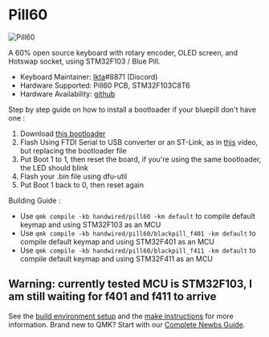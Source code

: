 # Pill60

![Pill60](https://i.imgur.com/7WmHa6m.png)

A 60% open source keyboard with rotary encoder, OLED screen, and Hotswap socket, using STM32F103 / Blue Pill.

* Keyboard Maintainer: [Ikta](https://github.com/IktaS)#8871 (Discord)
* Hardware Supported: Pill60 PCB, STM32F103C8T6
* Hardware Availability: [github](https://github.com/IktaS/Pill60)

Step by step guide on how to install a bootloader if your bluepill don't have one :  
1. Download [this bootloader]( https://github.com/rogerclarkmelbourne/STM32duino-bootloader/blob/master/bootloader_only_binaries/generic_boot20_pc13_fastboot.bin)
2. Flash Using FTDI Serial to USB converter or an ST-Link, as in [this](https://www.youtube.com/watch?v=Myon8H111PQ) video, but replacing the bootloader file
3. Put Boot 1 to 1, then reset the board, if you're using the same bootloader, the LED should blink
4. Flash your .bin file using dfu-util
5. Put Boot 1 back to 0, then reset again

Building Guide :
- Use `qmk compile -kb handwired/pill60 -km default` to compile default keymap and using STM32F103 as an MCU
- Use `qmk compile -kb handwired/pill60/blackpill_f401 -km default` to compile default keymap and using STM32F401 as an MCU
- Use `qmk compile -kb handwired/pill60/blackpill_f411 -km default` to compile default keymap and using STM32F411 as an MCU

## Warning: currently tested MCU is STM32F103, I am still waiting for f401 and f411 to arrive

See the [build environment setup](https://docs.qmk.fm/#/getting_started_build_tools) and the [make instructions](https://docs.qmk.fm/#/getting_started_make_guide) for more information. Brand new to QMK? Start with our [Complete Newbs Guide](https://docs.qmk.fm/#/newbs).